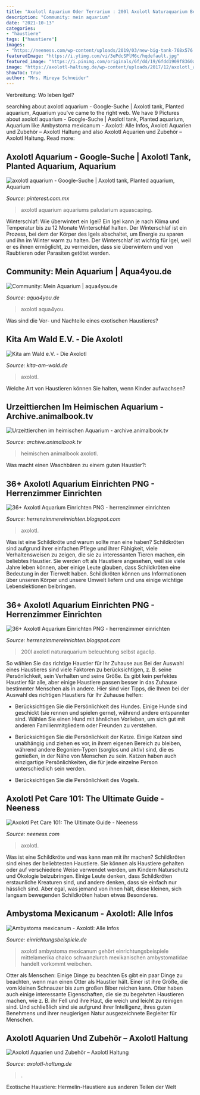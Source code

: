 ```yaml
---
title: "Axolotl Aquarium Oder Terrarium : 200l Axolotl Naturaquarium Beleuchtung Selbst Agaclip"
description: "Community: mein aquarium"
date: "2021-10-13"
categories:
- "haustiere"
tags: ["haustiere"]
images:
- "https://neeness.com/wp-content/uploads/2019/03/new-big-tank-768x576.jpg"
featuredImage: "https://i.ytimg.com/vi/3ePdcSPlM6c/hqdefault.jpg"
featured_image: "https://i.pinimg.com/originals/6f/dd/19/6fdd1909f8360ab50fdef0b277a8a7cb.jpg"
image: "https://axolotl-haltung.de/wp-content/uploads/2017/12/axolotl_aquarium_kaufberatung.jpg"
ShowToc: true
author: "Mrs. Mireya Schneider"
---
```



Verbreitung: Wo leben Igel?

	

		
searching about axolotl aquarium - Google-Suche | Axolotl tank, Planted aquarium, Aquarium you've came to the right web. We have 9 Pictures about axolotl aquarium - Google-Suche | Axolotl tank, Planted aquarium, Aquarium like Ambystoma mexicanum - Axolotl: Alle Infos, Axolotl Aquarien und Zubehör – Axolotl Haltung and also Axolotl Aquarien und Zubehör – Axolotl Haltung. Read more:
		
    
## Axolotl Aquarium - Google-Suche | Axolotl Tank, Planted Aquarium, Aquarium

<img loading=lazy src="https://i.pinimg.com/originals/6f/dd/19/6fdd1909f8360ab50fdef0b277a8a7cb.jpg" onerror="this.onerror=null;this.src='https://tse4.mm.bing.net/th?id=OIP.rVHv5UiN4yXJjCtmJ58tZQHaFj&amp;pid=15.1';" alt="axolotl aquarium - Google-Suche | Axolotl tank, Planted aquarium, Aquarium">

_Source: pinterest.com.mx_

>axolotl aquarium aquariums paludarium aquascaping. 

	

Winterschlaf: Wie überwintert ein Igel?
Ein Igel kann je nach Klima und Temperatur bis zu 12 Monate Winterschlaf halten. Der Winterschlaf ist ein Prozess, bei dem der Körper des Igels abschaltet, um Energie zu sparen und ihn im Winter warm zu halten. Der Winterschlaf ist wichtig für Igel, weil er es ihnen ermöglicht, zu vermeiden, dass sie überwintern und von Raubtieren oder Parasiten getötet werden.

    
## Community: Mein Aquarium | Aqua4you.de

<img loading=lazy src="http://www.aqua4you.de/images/mein_aquarium/87q0PswIeaOd.jpg" onerror="this.onerror=null;this.src='https://tse3.mm.bing.net/th?id=OIP.G7fgMWvHzeI00dSuCWPtpQHaFj&amp;pid=15.1';" alt="Community: Mein Aquarium | aqua4you.de">

_Source: aqua4you.de_

>axolotl aqua4you. 

	

Was sind die Vor- und Nachteile eines exotischen Haustieres?

    
## Kita Am Wald E.V. - Die Axolotl

<img loading=lazy src="http://www.kita-am-wald.de/s/cc_images/cache_54746606.jpg?t=1458726707" onerror="this.onerror=null;this.src='https://tse1.mm.bing.net/th?id=OIP.5GYVQmmB2EiUsQU2oUTo2QHaEK&amp;pid=15.1';" alt="Kita am Wald e.V. - Die Axolotl">

_Source: kita-am-wald.de_

>axolotl. 

	

Welche Art von Haustieren können Sie halten, wenn Kinder aufwachsen?

    
## Urzeittierchen Im Heimischen Aquarium - Archive.animalbook.tv

<img loading=lazy src="https://archive.animalbook.tv/wp-content/uploads/sites/2/2018/01/axolotl-800x418.jpg" onerror="this.onerror=null;this.src='https://tse2.mm.bing.net/th?id=OIP.3aMKWx34LUin7-s6BX1bsQHaD3&amp;pid=15.1';" alt="Urzeittierchen im heimischen Aquarium - archive.animalbook.tv">

_Source: archive.animalbook.tv_

>heimischen animalbook axolotl. 

	

Was macht einen Waschbären zu einem guten Haustier?:

    
## 36+ Axolotl Aquarium Einrichten PNG - Herrenzimmer Einrichten

<img loading=lazy src="https://i.pinimg.com/originals/80/c8/ac/80c8acea6f2b92609fd7810d9cef5a7f.jpg" onerror="this.onerror=null;this.src='https://tse4.mm.bing.net/th?id=OIP.FHtOObOsoI8PEaimzWLbkAHaGL&amp;pid=15.1';" alt="36+ Axolotl Aquarium Einrichten PNG - herrenzimmer einrichten">

_Source: herrenzimmereinrichten.blogspot.com_

>axolotl. 

	

Was ist eine Schildkröte und warum sollte man eine haben?
Schildkröten sind aufgrund ihrer einfachen Pflege und ihrer Fähigkeit, viele Verhaltensweisen zu zeigen, die sie zu interessanten Tieren machen, ein beliebtes Haustier. Sie werden oft als Haustiere angesehen, weil sie viele Jahre leben können, aber einige Leute glauben, dass Schildkröten eine Bedeutung in der Tierwelt haben. Schildkröten können uns Informationen über unseren Körper und unsere Umwelt liefern und uns einige wichtige Lebenslektionen beibringen.

    
## 36+ Axolotl Aquarium Einrichten PNG - Herrenzimmer Einrichten

<img loading=lazy src="https://i.ytimg.com/vi/3ePdcSPlM6c/hqdefault.jpg" onerror="this.onerror=null;this.src='https://tse2.mm.bing.net/th?id=OIP.2A2L-4oDay1jUjDWX8-_yAHaFj&amp;pid=15.1';" alt="36+ Axolotl Aquarium Einrichten PNG - herrenzimmer einrichten">

_Source: herrenzimmereinrichten.blogspot.com_

>200l axolotl naturaquarium beleuchtung selbst agaclip. 

	

So wählen Sie das richtige Haustier für Ihr Zuhause aus
Bei der Auswahl eines Haustieres sind viele Faktoren zu berücksichtigen, z. B. seine Persönlichkeit, sein Verhalten und seine Größe. Es gibt kein perfektes Haustier für alle, aber einige Haustiere passen besser in das Zuhause bestimmter Menschen als in andere. Hier sind vier Tipps, die Ihnen bei der Auswahl des richtigen Haustiers für Ihr Zuhause helfen:
- Berücksichtigen Sie die Persönlichkeit des Hundes. Einige Hunde sind geschickt (sie rennen und spielen gerne), während andere entspannter sind. Wählen Sie einen Hund mit ähnlichen Vorlieben, um sich gut mit anderen Familienmitgliedern oder Freunden zu verstehen.

- Berücksichtigen Sie die Persönlichkeit der Katze. Einige Katzen sind unabhängig und ziehen es vor, in ihrem eigenen Bereich zu bleiben, während andere Begonien-Typen (sorglos und aktiv) sind, die es genießen, in der Nähe von Menschen zu sein. Katzen haben auch einzigartige Persönlichkeiten, die für jede einzelne Person unterschiedlich sein werden.

- Berücksichtigen Sie die Persönlichkeit des Vogels.

    
## Axolotl Pet Care 101: The Ultimate Guide - Neeness

<img loading=lazy src="https://neeness.com/wp-content/uploads/2019/03/new-big-tank-768x576.jpg" onerror="this.onerror=null;this.src='https://tse1.mm.bing.net/th?id=OIP.Wx9TYWXf7tz2tfdeiQ-1kQHaFj&amp;pid=15.1';" alt="Axolotl Pet Care 101: The Ultimate Guide - Neeness">

_Source: neeness.com_

>axolotl. 

	

Was ist eine Schildkröte und was kann man mit ihr machen?
Schildkröten sind eines der beliebtesten Haustiere. Sie können als Haustiere gehalten oder auf verschiedene Weise verwendet werden, um Kindern Naturschutz und Ökologie beizubringen. Einige Leute denken, dass Schildkröten erstaunliche Kreaturen sind, und andere denken, dass sie einfach nur hässlich sind. Aber egal, was jemand von ihnen hält, diese kleinen, sich langsam bewegenden Schildkröten haben etwas Besonderes.

    
## Ambystoma Mexicanum - Axolotl: Alle Infos

<img loading=lazy src="https://www.einrichtungsbeispiele.de/16to9/w1680/images_11035/aquarium-einrichten-mit-axolotl-weissling--weibchen__a6a51b8c4c1711822cab06afd4c44bbe.jpg" onerror="this.onerror=null;this.src='https://tse3.mm.bing.net/th?id=OIP.j2MhsCpPRni-Nbq0aE4B-AHaEK&amp;pid=15.1';" alt="Ambystoma mexicanum - Axolotl: Alle Infos">

_Source: einrichtungsbeispiele.de_

>axolotl ambystoma mexicanum gehört einrichtungsbeispiele mittelamerika chalco schwanzlurch mexikanischen ambystomatidae handelt vorkommt weibchen. 

	

Otter als Menschen: Einige Dinge zu beachten
Es gibt ein paar Dinge zu beachten, wenn man einen Otter als Haustier hält. Einer ist ihre Größe, die vom kleinen Schnauzer bis zum großen Biber reichen kann. Otter haben auch einige interessante Eigenschaften, die sie zu begehrten Haustieren machen, wie z. B. ihr Fell und ihre Haut, die weich und leicht zu reinigen sind. Und schließlich sind sie aufgrund ihrer Intelligenz, ihres guten Benehmens und ihrer neugierigen Natur ausgezeichnete Begleiter für Menschen.

    
## Axolotl Aquarien Und Zubehör – Axolotl Haltung

<img loading=lazy src="https://axolotl-haltung.de/wp-content/uploads/2017/12/axolotl_aquarium_kaufberatung.jpg" onerror="this.onerror=null;this.src='https://tse4.mm.bing.net/th?id=OIP.gSQF7HcMWVD4JXdAqpdqdgHaFA&amp;pid=15.1';" alt="Axolotl Aquarien und Zubehör – Axolotl Haltung">

_Source: axolotl-haltung.de_

>. 

	

Exotische Haustiere: Hermelin-Haustiere aus anderen Teilen der Welt

